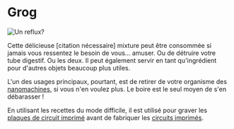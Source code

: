 # Grog

![Un reflux?](oredict:opencomputers:materialAcid)

Cette délicieuse [citation nécessaire] mixture peut être consommée si jamais vous ressentez le besoin de vous... amuser. Ou de détruire votre tube digestif. Ou les deux. Il peut également servir en tant qu'ingrédient pour d'autres objets beaucoup plus utiles.

L'un des usages principaux, pourtant, est de retirer de votre organisme des [nanomachines](nanomachines.md), si vous n'en voulez plus. Le boire est le seul moyen de s'en débarasser !

En utilisant les recettes du mode difficile, il est utilisé pour graver les [plaques de circuit imprimé](circuitBoard.md) avant de fabriquer les [circuits imprimés](printedCircuitBoard.md).
